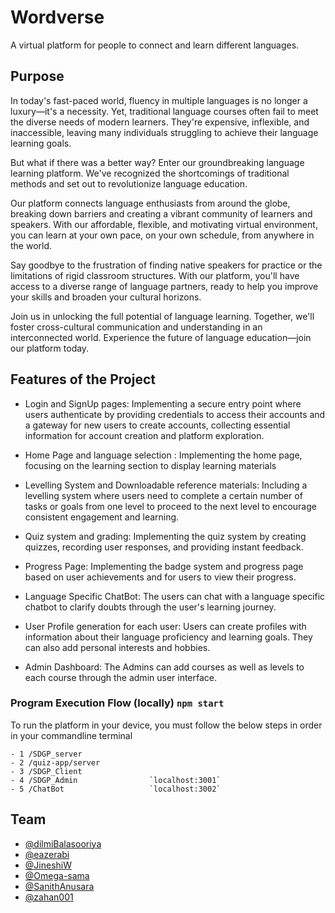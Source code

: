 # Wordverse

A virtual platform for people to connect and learn different languages.

## Purpose

In today's fast-paced world, fluency in multiple languages is no longer a luxury—it's a necessity. Yet, traditional language courses often fail to meet the diverse needs of modern learners. They're expensive, inflexible, and inaccessible, leaving many individuals struggling to achieve their language learning goals.

But what if there was a better way? Enter our groundbreaking language learning platform. We've recognized the shortcomings of traditional methods and set out to revolutionize language education.

Our platform connects language enthusiasts from around the globe, breaking down barriers and creating a vibrant community of learners and speakers. With our affordable, flexible, and motivating virtual environment, you can learn at your own pace, on your own schedule, from anywhere in the world.

Say goodbye to the frustration of finding native speakers for practice or the limitations of rigid classroom structures. With our platform, you'll have access to a diverse range of language partners, ready to help you improve your skills and broaden your cultural horizons.

Join us in unlocking the full potential of language learning. Together, we'll foster cross-cultural communication and understanding in an interconnected world. Experience the future of language education—join our platform today.

## Features of the Project

- Login and SignUp pages:
Implementing a secure entry point where users authenticate by providing credentials to access their accounts and a gateway for new users to create accounts, collecting essential information for account creation and platform exploration.

- Home Page and language selection :
Implementing the home page, focusing on the learning section to display learning materials

- Levelling System and Downloadable reference materials: 
Including a levelling system where users need to complete a certain number of tasks or goals from one level to proceed to the next level to encourage consistent engagement and learning.

- Quiz system and grading: 
Implementing the quiz system by creating quizzes, recording user responses, and providing instant feedback.

- Progress Page:
Implementing the badge system and progress page based on user achievements and for users to view their progress.

- Language Specific ChatBot:
The users can chat with a language specific chatbot to clarify doubts through the user's learning journey.

- User Profile generation for each user:
Users can create profiles with information about their language proficiency and learning goals. They can also add personal interests and hobbies.

- Admin Dashboard:
The Admins can add courses as well as levels to each course through the admin user interface. 

### Program Execution Flow (locally) `npm start`

To run the platform in your device, you must follow the below steps in order in your commandline terminal
```
- 1 /SDGP_server
- 2 /quiz-app/server
- 3 /SDGP_Client  
- 4 /SDGP_Admin                `localhost:3001`                       
- 5 /ChatBot                   `localhost:3002`
```
## Team

- [@dilmiBalasooriya](https://github.com/dilmiBalasooriya)
- [@eazerabi](https://github.com/eazerabi)
- [@JineshiW](https://github.com/JineshiW)
- [@Omega-sama](https://github.com/Omega-sama)
- [@SanithAnusara](https://github.com/SanithAnusara)
- [@zahan001](https://github.com/zahan001)
